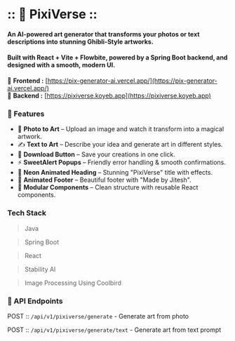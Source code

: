 # :: 🌌 PixiVerse ::

#### An AI-powered art generator that transforms your **photos** or **text descriptions** into stunning **Ghibli-Style** artworks.  
#### Built with **React + Vite + Flowbite**, powered by a **Spring Boot backend**, and designed with a smooth, modern UI.

🔗 **Frontend :** [https://pix-generator-ai.vercel.app/](https://pix-generator-ai.vercel.app/)  
🔗 **Backend  :** [https://pixiverse.koyeb.app](https://pixiverse.koyeb.app)

### 🚀 Features

- 🎨 **Photo to Art** – Upload an image and watch it transform into a magical artwork.
- ✍️ **Text to Art** – Describe your idea and generate art in different styles.
- 💾 **Download Button** – Save your creations in one click.
- ⚡ **SweetAlert Popups** – Friendly error handling & smooth confirmations.
- 🌈 **Neon Animated Heading** – Stunning "PixiVerse" title with effects.
- 👣 **Animated Footer** – Beautiful footer with "Made by Jitesh".
- 🧩 **Modular Components** – Clean structure with reusable React components.

### Tech Stack

> Java

> Spring Boot

> React

> Stability AI

> Image Processing Using Coolbird

### 🔑 API Endpoints

POST   ::  `/api/v1/pixiverse/generate` - Generate art from photo

POST   ::  `/api/v1/pixiverse/generate/text` - Generate art from text prompt 

